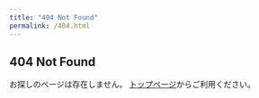 ```yaml
---
title: "404 Not Found"
permalink: /404.html
---
```


## 404 Not Found

<div id="suggestion">
お探しのページは存在しません。
<a href="https://doc.rust-jp.rs">トップページ</a>からご利用ください。
</div>

<script>
    var base_url = 'https://doc.rust-jp.rs';
    var rbe_old = '/rust-by-example-ja/rust-by-example';
    var rbe_new = '/rust-by-example-ja'

    var href = location.href;
    var path = location.pathname;
    var redirect_to = '';

    if (path.startsWith(rbe_old)) {
        redirect_to = href.replace(rbe_old, rbe_new);
    }

    if (redirect_to != '') {
        var elem = document.getElementById('suggestion');
        elem.innerHTML = '<p>お探しのページは移動したようです。こちらのURLをお試しください。</br>'
        elem.innerHTML += '<a href="' + redirect_to + '">' + redirect_to + '</a></p>';
        elem.innerHTML += '<p>または、このサイトの<a href="' + base_url + '">トップページ</a>をご利用ください。</p>'
    }
</script>
